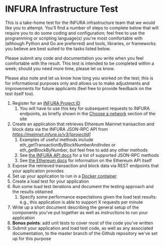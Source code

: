# INFURA Infrastructure Test

This is a take-home test for the INFURA infrastructure team that we would like 
you to attempt. You'll find a number of steps to complete below that will 
require you to do some coding and configuration; feel free to use the 
programming or scripting language(s) you're most comfortable with (although 
Python and Go are preferred) and tools, libraries, or frameworks you believe are 
best suited to the tasks listed below.

Please submit any code and documentation you write when you feel comfortable with 
the result. This test is intended to be completed within a week; should you need 
more time, please let us know.

Please also note and let us know how long you worked on the test; this is for 
informational purposes only and allows us to make adjustments and improvements 
for future applicants (feel free to provide feedback on the test itself too).


1. Register for an [INFURA Project ID](https://infura.io/register)
    1. You will have to use this key for subsequent requests to INFURA endpoints, 
    as briefly shown in the [Choose a network](https://infura.io/docs/gettingStarted/chooseaNetwork) section of the site
2. Create an application that retrieves Ethereum Mainnet transaction and block 
data via the INFURA JSON-RPC API from _https://mainnet.infura.io/v3/[projectId]_
    1. Examples of useful methods include eth_getTransactionByBlockNumberAndIndex or eth_getBlockByNumber, but feel free to add any other methods
    2. See [the INFURA API docs](https://infura.io/docs) 
    for a list of supported JSON-RPC methods
    3. See [the Ethereum docs](https://github.com/ethereum/wiki/wiki/JSON-RPC) for information on the 
    Ethereum API itself
3. Expose the retrieved transaction and block data via REST endpoints that your 
application provides
4. Set up your application to run in a [Docker container](https://www.docker.com)
5. Create a load test for your application
6. Run some load test iterations and document the testing approach and the 
results obtained
    1. Specify some performance expectations given the load test results: 
    e.g., this application is able to support X requests per minute
7. Write up a short document describing the general setup of the components 
you've put together as well as instructions to run your application
8. **Bonus points**: add unit tests to cover most of the code you've written
9. Submit your application and load test code, as well as any associated 
documentation, to the master branch of the Github repository we've set up for 
this purpose
